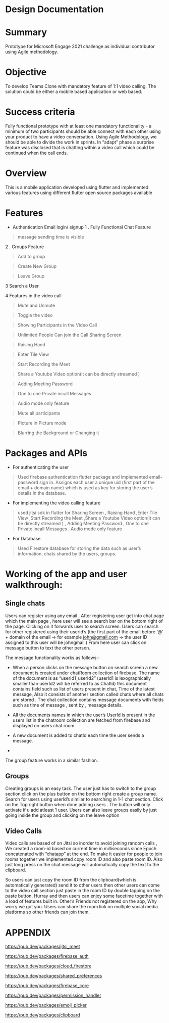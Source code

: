 
# Design Documentation
# Summary
Prototype for Microsoft Engage 2021 challenge as individual contributor using Agile methodology.
# Objective 
To develop Teams Clone with mandatory feature of 1:1 video calling. The solution could be either a mobile based application or web based.
# Success criteria
Fully functional prototype with at least one mandatory functionality - a minimum of two participants should be able connect with each other using your product to have a video conversation. Using Agile Methodology, we should be able to divide the work in sprints. In “adapt” phase a surprise feature was disclosed that is chatting within a video call which could be continued when the call ends.

# Overview 
This is a mobile application developed using flutter and implemented various features using different flutter open source packages available
# Features 
* Authentication
Email login/ signup
1 . Fully Functional Chat Feature

> message sending time is visible

2 . Groups Feature

> Add to group

> Create New Group

> Leave Group

3 Search a User

4 Features in the video call

> Mute and Unmute

> Toggle the video

> Showing Participants in the Video Call

> Unlimited People Can join the Call
>  Sharing Screen 

> Raising Hand 

> Enter Tile View

> Start Recording the Meet

> Share a Youtube Video option(it can be directly streamed )

> Adding Meeting Password 

> One to one Private incall Messages 

> Audio mode only feature 

> Mute all participants

> Picture in Picture mode

> Blurring the Background or Changing it 
# Packages and APIs
  * For authenticating the user
> Used firebase authentication flutter package and implemented email- password sign in.
> Assigns each user a unique uid (first part of the email + domain name) which is used as key for storing the user’s details in the database.
  * For implementing the video calling feature
 >   used jitsi sdk in flutter for Sharing Screen , Raising Hand ,Enter Tile View ,Start Recording the Meet ,Share a Youtube Video option(it can be directly streamed ) , Adding Meeting Password , One to one Private incall Messages , Audio mode only feature 
  * For Database
> Used Firestore database for storing the data such as user’s information, chats shared by the users, groups.

# Working of the app and user walkthrough:
## Single chats
Users can register using any email , After registering user get into chat page which the main page , here user will see a search bar on the bottom right of the page. Clicking on it forwards user to search screen. Users can search for other registered using their userId’s (the first part of the email before ‘@’ + domain of the email -> for example john@gmail.com -> the user ID assigned to this user will be johngmail.) 
From here user can click on message button to text the other person. 

The message functionality works as follows:-

-	When a person clicks on the message button on search screen a new document is created under chatRoom collection of firebase. The name of the document is as “userId1_userId2” (userId1 is lexographically smaller than userId2 will be referred to as ChatId) this document contains field such as list of users present in chat, Time of the latest message, Also it consists of another section called chats where all chats are stored . The chat collection contains message documents with fields such as time of message , sent by , message details.

- All the documents names in which the user’s UserId is present in the users list in the chatroom collection are fetched from firebase and displayed on users chat room.

-	A new document is added to chatId each time the user sends a message.
-	
The group feature works in a similar fashion. 

## Groups
Creating groups is an easy task. The user just has to switch to the group section click on the plus button on the bottom right create a group name. Search for users using userId’s similar to searching in 1-1 chat section. Click on the Top right button when done adding users . The button will only activate if u add atleast 1 user.
Users can also leave groups easily by just going inside the group and clicking on the leave option 

## Video Calls

Video calls are based of on Jitsi so inorder to avoid joining random calls , We created a room-id based on current time in milliseconds since Epoch concatenated with “chatapp” at the end. To make it easier for people to join rooms together we implemented copy room ID and also paste room ID. Also just long press on the chat message will automatically copy the text to the clipboard. 

So users can just copy the room ID from the clipboard(which is automatically generated) send it to other users then other users can come to the video call section just paste in the room ID by double tapping on the paste button. Hurray and then users can enjoy some facetime together with a load of features built in. 
Other’s Friends not registered on the app, Why worry we got you. Users can share the room link on multiple social media platforms so other friends can join them.





# APPENDIX

https://pub.dev/packages/jitsi_meet

https://pub.dev/packages/firebase_auth

https://pub.dev/packages/cloud_firestore

https://pub.dev/packages/shared_preferences

https://pub.dev/packages/firebase_core

https://pub.dev/packages/permission_handler

https://pub.dev/packages/emoji_picker

https://pub.dev/packages/clipboard


